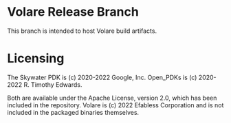 # Volare Release Branch
This branch is intended to host Volare build artifacts.

# Licensing
The Skywater PDK is (c) 2020-2022 Google, Inc.
Open_PDKs is (c) 2020-2022 R. Timothy Edwards.

Both are available under the Apache License, version 2.0, which has been included in the repository. Volare is (c) 2022 Efabless Corporation and is not included in the packaged binaries themselves.